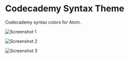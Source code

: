 # Codecademy Syntax Theme

Codecademy syntax colors for Atom.

![Screenshot 1](https://dl.dropboxusercontent.com/s/xxs4k66o33mtqjm/codecademy-syntax-js.png)

![Screenshot 2](https://dl.dropboxusercontent.com/s/du5vn5ijp4ky94j/codecademy-syntax-html.png)

![Screenshot 3](https://dl.dropboxusercontent.com/s/9hcfayhdsgxfysx/codecademy-syntax-css.png)
